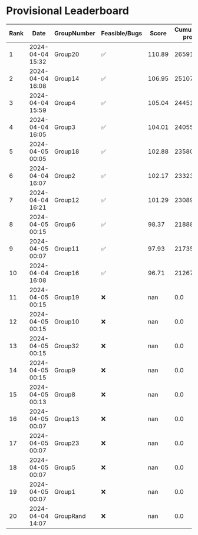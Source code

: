 # Provisional Leaderboard
| Rank | Date | GroupNumber | Feasible/Bugs | Score | Cumulative profit | Runtime |
| ------ | ------------ | ------------------- |-------------| ------- | ------- | ------- |
| 1 | 2024-04-04 15:32 | Group20 | ✅ | 110.89 | 265913.71 | 65.29s |
| 2 | 2024-04-04 16:08 | Group14 | ✅ | 106.95 | 251072.91 | 20.04s |
| 3 | 2024-04-04 15:59 | Group4 | ✅ | 105.04 | 244518.55 | 450.76s |
| 4 | 2024-04-04 16:05 | Group3 | ✅ | 104.01 | 240558.72 | 380.29s |
| 5 | 2024-04-05 00:05 | Group18 | ✅ | 102.88 | 235806.0 | 1.47s |
| 6 | 2024-04-04 16:07 | Group2 | ✅ | 102.17 | 233239.08 | 62.12s |
| 7 | 2024-04-04 16:21 | Group12 | ✅ | 101.29 | 230893.2 | 767.09s |
| 8 | 2024-04-05 00:15 | Group6 | ✅ | 98.37 | 218880.98 | 0.46s |
| 9 | 2024-04-05 00:07 | Group11 | ✅ | 97.93 | 217356.89 | 85.21s |
| 10 | 2024-04-04 16:08 | Group16 | ✅ | 96.71 | 212677.45 | 1.28s |
| 11 | 2024-04-05 00:15 | Group19 | ❌ | nan | 0.0 | 5.84s |
| 12 | 2024-04-05 00:15 | Group10 | ❌ | nan | 0.0 | 1.06s |
| 13 | 2024-04-05 00:15 | Group32 | ❌ | nan | 0.0 | 2.87s |
| 14 | 2024-04-05 00:15 | Group9 | ❌ | nan | 0.0 | 65.98s |
| 15 | 2024-04-05 00:13 | Group8 | ❌ | nan | 0.0 | 1.36s |
| 16 | 2024-04-05 00:07 | Group13 | ❌ | nan | 0.0 | 1.65s |
| 17 | 2024-04-05 00:07 | Group23 | ❌ | nan | 0.0 | 1.39s |
| 18 | 2024-04-05 00:07 | Group5 | ❌ | nan | 0.0 | 1.74s |
| 19 | 2024-04-05 00:07 | Group1 | ❌ | nan | 0.0 | 1.45s |
| 20 | 2024-04-04 14:07 | GroupRand | ❌ | nan | 0.0 | 0.0s |

